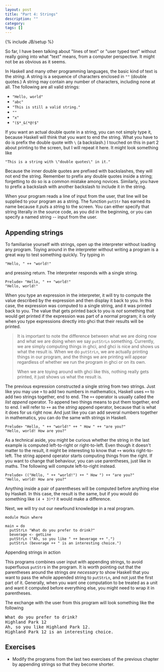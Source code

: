 ```yaml
---
layout: post
title: "Part 4: Strings"
description: ""
category:
tags: []
---
```

{% include JB/setup %}


So far, I have been talking about "lines of text" or "user typed text" without really going into what "text" means, from a computer perspective. It might not be as obvious as it seems.

In Haskell and many other programming languages, the basic kind of text is the *string*. A string is a sequence of characters enclosed in `""` (double quotes.) A string may contain any number of characters, including none at all. The following are all valid strings:

 *  `"Hello, world"`
 *  `"abc"`
 *  `"This is still a valid string."`
 *  `""` <!-- I have no idea what's going on here. Without this comment this line doesn't get parsed into a li. -->
 *  `"x"`
 *  `"($*_&(*@!$"`

If you want an actual double quote in a string, you can not simply type it, because Haskell will think that you want to end the string. What you have to do is prefix the double quote with `\` (a backslash.) I touched on this in part 2 about printing to the screen, but I will repeat it here. It might look something like

    "This is a string with \"double quotes\" in it."

Because the inner double quotes are prefixed with backslashes, they will not end the string. Remember to prefix any double quotes inside a string; forgetting to do so is a common mistake among novices. Similarly, you have to prefix a backslash with another backslash to include it in the string.

When your program reads a line of input from the user, that line will be supplied to your program as a string. The function `putStr` has earned its name because it *put*s a *str*ing to the screen. You can either specify that string literally in the source code, as you did in the beginning, or you can specify a named string -- input from the user.

Appending strings
-----------------

To familiarise yourself with strings, open up the interpreter without loading any program. Toying around in the interpreter without writing a program is a great way to test something quickly. Try typing in

    "Hello, " ++ "world!"

and pressing return. The interpreter responds with a single string.

    Prelude> "Hello, " ++ "world!"
    "Hello, world!"

When you type an expression in the interpreter, it will try to compute the value described by the expression and then display it back to you. In this case, the expression was computed to a single string, and it was printed back to you. The value that gets printed back to you is *not* something that would get printed if the expression was part of a normal program; it is only when you type expressions directly into <abbr>ghc</abbr>i that their results will be printed.

> It is important to note the difference between what we are doing now and what we are doing when we say `putStrLn` something. Currently, we are simply computing things in <abbr>ghc</abbr>i, and <abbr>ghc</abbr>i is nice and shows us what the result is. When we do `putStrLn`, we are actually printing things in our program, and the things we are printing will appear regardless of whether we run the program in <abbr>ghc</abbr>i or on its own.
>
> When we are toying around with <abbr>ghc</abbr>i like this, nothing really gets printed, it just shows us what the result is.

The previous expression constructed a single string from two strings. Just like you may use `+` to add two numbers in mathematics, Haskell uses `++` to add two strings together, end to end. The `++` operator is usually called the *list append* operator. To append two things means to put them together, end to end. I will refer to `++` as the *string* append operator, because that is what it does for us right now. And just like you can add several numbers together in mathematics, you can do the same with strings in Haskell.

    Prelude> "Hello, " ++ "world!" ++ " How " ++ "are you?"
    "Hello, world! How are you?"

As a technical aside, you might be curious whether the string in the last example is computed left-to-right or right-to-left. Even though it doesn't matter to the result, it might be interesting to know that `++` works right-to-left. The string append operator starts computing things from the right. If you want to change that behaviour, you can use parentheses, just like in maths. The following will compute left-to-right instead.

    Prelude> (("Hello, " ++ "world!") ++ " How ") ++ "are you?"
    "Hello, world! How are you?"

Anything inside a pair of parentheses will be computed before anything else by Haskell. In this case, the result is the same, but if you would do something like `(4 + 3)*7` it would make a difference.

Next, we will try out our newfound knowledge in a real program.

    module Main where

    main = do
      putStrLn "What do you prefer to drink?"
      beverage <- getLine
      putStrLn ("Ah, so you like " ++ beverage ++ ".")
      putStrLn (beverage ++ " is an interesting choice.")
<div class="label">Appending strings in action</div>

This programs combines user input with appending strings, to avoid superfluous `putStr`s in the program. It is worth pointing out that the parentheses around the strings *are necessary* to show Haskell that you want to pass the whole appended string to `putStrLn`, and not just the first part of it. Generally, when you want one computation to be treated as a unit and want it computed before everything else, you might need to wrap it in parentheses.

The exchange with the user from this program will look something like the following

<pre>What do you prefer to drink?
Highland Park 12
Ah, so you like Highland Park 12.
Highland Park 12 is an interesting choice.</pre>



Exercises
---------

 *  Modify the programs from the last two exercises of the previous chapter by appending strings so that they become shorter.

